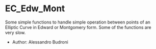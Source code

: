 # EC_Edw_Mont
Some simple functions to handle simple operation between points of an Elliptic Curve in Edward or Montgomery form.
Some of the functions are very slow.

- Author: Alessandro Budroni
